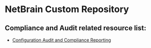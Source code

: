 # NetBrain Custom Repository


## Compliance and Audit related resource list:
* [Configuration Audit and Compliance Reporting](audit%20and%20compliance%20reporting/)
